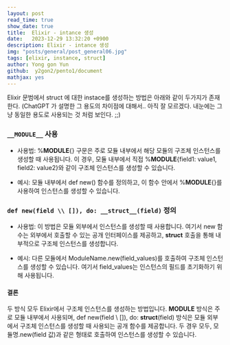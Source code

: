 ```yaml
---
layout: post
read_time: true
show_date: true
title:  Elixir - intance 생성
date:   2023-12-29 13:32:20 +0900
description: Elixir - intance 생성
img: "posts/general/post_general06.jpg"
tags: [elixir, instance, struct]
author: Yong gon Yun
github:  y2gon2/pento1/document
mathjax: yes
---
```


Elixir 문범에서 struct 에 대한 instace를 생성하는 방법은 아래와 같이 두가지가 존재한다. (ChatGPT 가 설명한 그 용도의 차이점에 대해서.. 아직 잘 모르겠다. 내눈에는 그냥 동일한 용도로 사용되는 것 처럼 보인다. ;;)

### `__MODULE__` 사용
* 사용법: %__MODULE__{} 구문은 주로 모듈 내부에서 해당 모듈의 구조체 인스턴스를 생성할 때 사용됩니다. 이 경우, 모듈 내부에서 직접 %__MODULE__{field1: value1, field2: value2}와 같이 구조체 인스턴스를 생성할 수 있습니다.

* 예시: 모듈 내부에서 def new() 함수를 정의하고, 이 함수 안에서 %__MODULE__{}를 사용하여 인스턴스를 생성할 수 있습니다.

### `def new(field \\ []), do: __struct__(field)` 정의
* 사용법: 이 방법은 모듈 외부에서 인스턴스를 생성할 때 사용합니다. 여기서 new 함수는 외부에서 호출할 수 있는 공개 인터페이스를 제공하고, __struct__ 호출을 통해 내부적으로 구조체 인스턴스를 생성합니다.

* 예시: 다른 모듈에서 ModuleName.new(field_values)를 호출하여 구조체 인스턴스를 생성할 수 있습니다. 여기서 field_values는 인스턴스의 필드를 초기화하기 위해 사용됩니다.

#### 결론
두 방식 모두 Elixir에서 구조체 인스턴스를 생성하는 방법입니다. __MODULE__ 방식은 주로 모듈 내부에서 사용되며, def new(field \\ []), do: __struct__(field) 방식은 모듈 외부에서 구조체 인스턴스를 생성할 때 사용되는 공개 함수를 제공합니다. 두 경우 모두, 모듈명.new(field 값)과 같은 형태로 호출하여 인스턴스를 생성할 수 있습니다.
